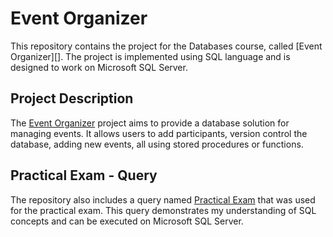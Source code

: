 # Event Organizer

This repository contains the project for the Databases course, called [Event Organizer][]. The project is implemented using SQL language and is designed to work on Microsoft SQL Server.

## Project Description

The [Event Organizer]() project aims to provide a database solution for managing events. It allows users to add participants, version control the database, adding new events, all using stored procedures or functions.

## Practical Exam - Query

The repository also includes a query named [Practical Exam]() that was used for the practical exam. This query demonstrates my understanding of SQL concepts and can be executed on Microsoft SQL Server.
